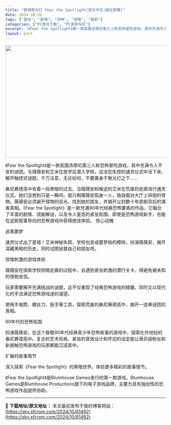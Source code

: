 ```yaml
---
title: "畏惧聚光灯 Fear the Spotlight|官方中文|解压即撸|"
date: 2024-10-26
tags: ["冒险", "剧情", "恐怖", "惊悚", "探索"]
categories: ["PC游戏下载", "PC游戏专区"]
excerpt: "《Fear the Spotlight》是一款氛围浓厚的第三人称恐怖冒险游戏，其中充满令人不安的谜团。与薇薇安和艾米在放学后潜入学校，设法在失控的通灵仪式中活下来、解开触控式谜题。千万注意，无论如何，不要置身于聚光灯之下…… 桑尼赛德高中有着一段黑暗的过去。当薇薇安和叛逆的艾米在荒废的走廊进行通灵仪&hellip;"
layout: post
---
```


<img class="aligncenter size-full wp-image-81502" src="https://sky.sfcrom.com/wp-content/uploads/2024/10/2024102615492719.webp" alt="" width="616" height="353" />

《Fear the Spotlight》是一款氛围浓厚的第三人称恐怖冒险游戏，其中充满令人不安的谜团。与薇薇安和艾米在放学后潜入学校，设法在失控的通灵仪式中活下来、解开触控式谜题。千万注意，无论如何，不要置身于聚光灯之下……

桑尼赛德高中有着一段黑暗的过去。当薇薇安和叛逆的艾米在荒废的走廊进行通灵仪式，她们没想到只是一瞬间，就只剩薇薇安孤身一人，独自面对大厅上徘徊的怪物。薇薇安必须避开怪物的目光、找到她的朋友，并揭开尘封数十年悲剧背后的谋害真相。《Fear the Spotlight》是一款充满90年代经典恐怖要素的作品，它融合了丰富的剧情、烧脑解谜，以及令人窒息的紧张氛围。即使是恐怖游戏新手，也能在这款叙事导向的恐怖游戏中获得绝佳体验。
惊心动魄

逃离噩梦

通灵仪式出了差错！艾米神秘失踪，学校也变成噩梦般的模样。扮演薇薇安，揭开深藏黑暗的历史，同时试图拯救自己和朋友吧。

惊悚刺激的游戏体验

薇薇安在探索学校阴暗走廊的过程中，会遇到紧张刺激的潜行关卡，得避免被未知的怪物发现。

玩家需要解开充满挑战的谜题，这不仅重现了经典恐怖游戏的精髓，同时又以现代化的手法满足恐怖游戏迷的渴望。

使用手电筒、螺丝刀、扳手等工具，探索荒废的桑尼赛德高中，揭开一连串谜团的真相。

90年代的恐怖氛围

扮演薇薇安，在这个致敬90年代经典青少年恐怖故事的游戏中，探索化作地狱的桑尼赛德高中。复古的艺术风格、紧张的音效设计和怀旧的设定能让骨灰级粉丝和新接触恐怖游戏的玩家都能沉浸其中。

扩展的故事情节

深入探索《Fear the Spotlight》的黑暗世界，体验更多精彩的故事情节。

《Fear the Spotlight》是Blumhouse Games发行的第一款游戏，Blumhouse Games是Blumhouse Productions旗下的电子游戏品牌，主要为具有独创性的恐怖游戏作品提供协助。

---
📖 **下载地址/原文地址：** 本文最初发布于我的博客网站：[https://sky.sfcrom.com/2024/10/81492](https://sky.sfcrom.com/2024/10/81492)
